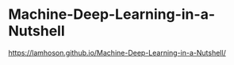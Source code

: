 # Machine-Deep-Learning-in-a-Nutshell
https://lamhoson.github.io/Machine-Deep-Learning-in-a-Nutshell/

